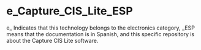 # e_Capture_CIS_Lite_ESP
e_ Indicates that this technology belongs to the electronics category, _ESP means that the documentation is in Spanish, and this specific repository is about the Capture CIS Lite software.
